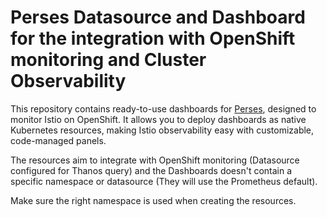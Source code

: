 # Perses Datasource and Dashboard for the integration with OpenShift monitoring and Cluster Observability

This repository contains ready-to-use dashboards for [Perses](https://perses.dev/), designed to monitor Istio on OpenShift. It allows you to deploy dashboards as native Kubernetes resources, making Istio observability easy with customizable, code-managed panels.

The resources aim to integrate with OpenShift monitoring (Datasource configured for Thanos query) and the Dashboards doesn't contain a specific namespace or datasource (They will use the Prometheus default). 

Make sure the right namespace is used when creating the resources. 
